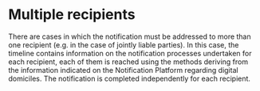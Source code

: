 # Multiple recipients

There are cases in which the notification must be addressed to more than one recipient (e.g. in the case of jointly liable parties). In this case, the timeline contains information on the notification processes undertaken for each recipient, each of them is reached using the methods deriving from the information indicated on the Notification Platform regarding digital domiciles. The notification is completed independently for each recipient.